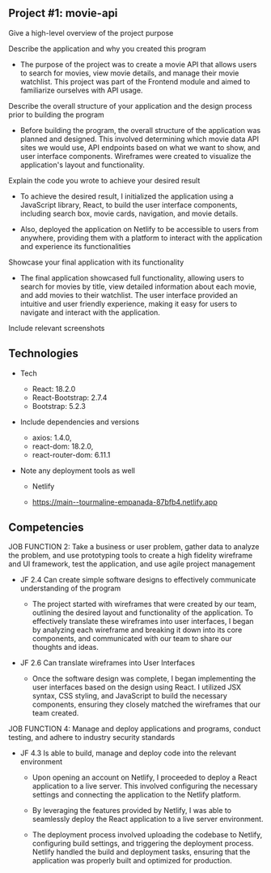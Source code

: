 ## Project #1: movie-api
Give a high-level overview of the project purpose

Describe the application and why you created this program

- The purpose of the project was to create a movie API that allows users to search for movies, view movie details, and manage their movie watchlist. This project was part of the Frontend module and aimed to familiarize ourselves with API usage.

Describe the overall structure of your application and the design process prior to building the program

- Before building the program, the overall structure of the application was planned and designed. This involved determining which movie data API sites we would use, API endpoints based on what we want to show, and user interface components. Wireframes were created to visualize the application's layout and functionality.

Explain the code you wrote to achieve your desired result

- To achieve the desired result, I initialized the application using a JavaScript library, React, to build the user interface components, including search box, movie cards, navigation, and movie details.

- Also, deployed the application on Netlify to  be accessible to users from anywhere, providing them with a platform to interact with the application and experience its functionalities

Showcase your final application with its functionality

- The final application showcased full functionality, allowing users to search for movies by title, view detailed information about each movie, and add movies to their watchlist. The user interface provided an intuitive and user friendly experience, making it easy for users to navigate and interact with the application.

Include relevant screenshots


## Technologies
- Tech
    - React: 18.2.0
    - React-Bootstrap: 2.7.4
    - Bootstrap: 5.2.3

- Include dependencies and versions
    - axios: 1.4.0,
    - react-dom: 18.2.0,
    - react-router-dom: 6.11.1

- Note any deployment tools as well

    - Netlify

    - https://main--tourmaline-empanada-87bfb4.netlify.app
## Competencies
JOB FUNCTION 2: Take a business or user problem, gather data to analyze the problem, and
use prototyping tools to create a high fidelity wireframe and UI framework, test the application, and use agile project management

- JF 2.4 Can create simple software designs to effectively communicate understanding of the program

    - The project started with wireframes that were created by our team, outlining the desired layout and functionality of the application. To effectively translate these wireframes into user interfaces, I began by analyzing each wireframe and breaking it down into its core components, and communicated with our team to share our thoughts and ideas.

- JF 2.6 Can translate wireframes into User Interfaces

    - Once the software design was complete, I began implementing the user interfaces based on the design using React. I utilized JSX syntax, CSS styling, and JavaScript to build the necessary components, ensuring they closely matched the wireframes that our team created.


JOB FUNCTION 4: Manage and deploy applications and programs, conduct testing,        and adhere to industry security standards

- JF 4.3 Is able to build, manage and deploy code into the relevant environment

    - Upon opening an account on Netlify, I proceeded to deploy a React application to a live server. This involved configuring the necessary settings and connecting the application to the Netlify platform.

    - By leveraging the features provided by Netlify, I was able to seamlessly deploy the React application to a live server environment.

    - The deployment process involved uploading the codebase to Netlify, configuring build settings, and triggering the deployment process. Netlify handled the build and deployment tasks, ensuring that the application was properly built and optimized for production.
